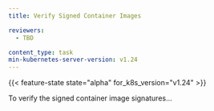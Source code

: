 ```yaml
---
title: Verify Signed Container Images

reviewers:
  - TBD

content_type: task
min-kubernetes-server-version: v1.24
---
```


<!-- overview -->

{{< feature-state state="alpha" for_k8s_version="v1.24" >}}

To verify the signed container image signatures…
